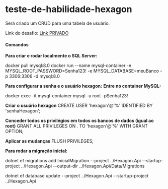 # teste-de-habilidade-hexagon
Será criado um CRUD para uma tabela de usuário.

Link do desafio: [Link PRIVADO](https://drive.google.com/file/d/1ebhn52BzlPTXM2EndGbx0PhWrwvhj3dp/view?usp=drive_link)

#### Comandos

**Para criar e rodar localmente o SQL Server:**

docker pull mysql:8.0
docker run --name mysql-container -e MYSQL_ROOT_PASSWORD=Senha123! -e MYSQL_DATABASE=meuBanco -p 3306:3306 -d mysql:8.0

**Para configurar a senha e o usuário hexagon:**
**Entre no container MySQL:**

docker exec -it mysql-container mysql -u root -pSenha123!

**Criar o usuário hexagon**
CREATE USER 'hexagon'@'%' IDENTIFIED BY 'senhaHexagon';

**Conceder todos os privilégios em todos os bancos de dados (igual ao root)**
GRANT ALL PRIVILEGES ON *.* TO 'hexagon'@'%' WITH GRANT OPTION;

**Aplicar as mudanças**
FLUSH PRIVILEGES;

**Para rodar a migração inicial:**

dotnet ef migrations add InicialMigration --project ../Hexagon.Api --startup-project ../Hexagon.Api --output-dir ../Hexagon.Api/Data/Migrations

dotnet ef database update --project ../Hexagon.Api --startup-project ../Hexagon.Api